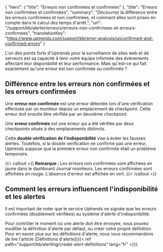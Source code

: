{
"hero": {
"title": "Erreurs non confirmées et confirmées"
},
"title": "Erreurs non confirmées et confirmées",
"summary": "Découvrez la différence entre les erreurs confirmées et non confirmées, et comment elles sont prises en compte dans le calcul des temps d'arrêt.",
"url": "/support/kb/alerter/erreurs/erreurs-non-confirmees-et-erreurs-confirmees",
"translationKey": "https://www.uptrends.com/support/kb/error-analysis/unconfirmed-and-confirmed-errors"
}

L'un des points forts d'Uptrends pour la surveillance de sites web et de serveurs est sa capacité à tenir votre équipe informée des événements affectant leur disponibilité et leur performance. Mais qu'est-ce qui fait exactement qu'une erreur est non confirmée ou confirmée ?

## Différence entre les erreurs non confirmées et les erreurs confirmées

Une **erreur non confirmée** est une erreur détectée lors d'une vérification effectuée par un moniteur depuis un emplacement de checkpoint. Cette erreur doit ensuite être vérifiée par un deuxième checkpoint.

Une **erreur confirmée** est une erreur qui a été vérifiée par deux checkpoints situés à des emplacements distincts.

Cette **double vérification de l'indisponibilité** vise à éviter les fausses alertes. Toutefois, si la double vérification ne confirme pas une erreur, Uptrends suppose que la première erreur non confirmée était un problème temporaire.

{{< callout >}}
**Remarque :** Les erreurs non confirmées sont affichées en jaune dans le dashboard Journal moniteurs. Les erreurs confirmées sont affichées en rouge. L'absence d'erreur est affichée en vert.
{{< /callout >}}

## Comment les erreurs influencent l'indisponibilité et les alertes

Il est important de noter que le service Uptrends ne signale que les erreurs confirmées (doublement vérifiées) au système d'alerte d'indisponibilité.

Pour contrôler le moment où une alerte doit être envoyée, vous pouvez modifier la définition d'alerte par défaut, ou créer votre propre définition. Pour en savoir plus sur les définitions d'alerte, nous vous recommandons de lire l'article [Définitions d'alerte]({{< ref path="support/kb/alerting/create-alert-definitions" lang="fr" >}}).
